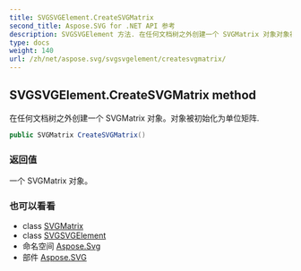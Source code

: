 ```yaml
---
title: SVGSVGElement.CreateSVGMatrix
second_title: Aspose.SVG for .NET API 参考
description: SVGSVGElement 方法. 在任何文档树之外创建一个 SVGMatrix 对象对象被初始化为单位矩阵.
type: docs
weight: 140
url: /zh/net/aspose.svg/svgsvgelement/createsvgmatrix/
---
```

## SVGSVGElement.CreateSVGMatrix method

在任何文档树之外创建一个 SVGMatrix 对象。对象被初始化为单位矩阵.

```csharp
public SVGMatrix CreateSVGMatrix()
```

### 返回值

一个 SVGMatrix 对象。

### 也可以看看

* class [SVGMatrix](../../../aspose.svg.datatypes/svgmatrix/)
* class [SVGSVGElement](../)
* 命名空间 [Aspose.Svg](../../svgsvgelement/)
* 部件 [Aspose.SVG](../../../)


